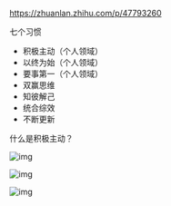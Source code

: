 https://zhuanlan.zhihu.com/p/47793260

七个习惯

- 积极主动（个人领域）
- 以终为始（个人领域）
- 要事第一（个人领域）
- 双赢思维
- 知彼解己
- 统合综效
- 不断更新



什么是积极主动？



![img](https://pic4.zhimg.com/80/v2-ab5bb6d654e683c0204bed12010ef463_1440w.webp)

![img](https://pic1.zhimg.com/80/v2-aa9fead943d9b0ab445d48d90269dc54_1440w.webp)



![img](https://picx.zhimg.com/80/v2-2c78e2f9a867d5be0ae8a5a1bca8c274_1440w.webp?source=d16d100b)